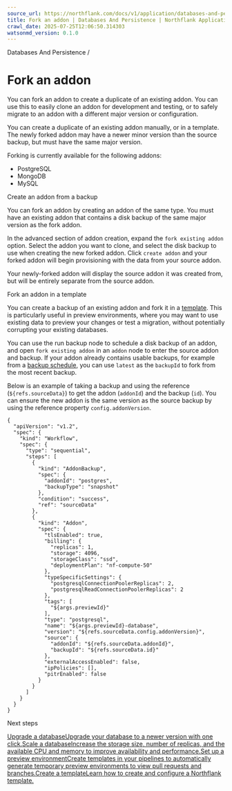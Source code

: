 ```yaml
---
source_url: https://northflank.com/docs/v1/application/databases-and-persistence/fork-an-addon
title: Fork an addon | Databases And Persistence | Northflank Application docs
crawl_date: 2025-07-25T12:06:50.314303
watsonmd_version: 0.1.0
---
```


Databases And Persistence / 

# Fork an addon

You can fork an addon to create a duplicate of an existing addon. You can use this to easily clone an addon for development and testing, or to safely migrate to an addon with a different major version or configuration.

You can create a duplicate of an existing addon manually, or in a template. The newly forked addon may have a newer minor version than the source backup, but must have the same major version.

Forking is currently available for the following addons:

  * PostgreSQL
  * MongoDB
  * MySQL



Create an addon from a backup

You can fork an addon by creating an addon of the same type. You must have an existing addon that contains a disk backup of the same major version as the fork addon.

In the advanced section of addon creation, expand the `fork existing addon` option. Select the addon you want to clone, and select the disk backup to use when creating the new forked addon. Click `create addon` and your forked addon will begin provisioning with the data from your source addon.

Your newly-forked addon will display the source addon it was created from, but will be entirely separate from the source addon.

Fork an addon in a template

You can create a backup of an existing addon and fork it in a [template](../infrastructure-as-code/write-a-template). This is particularly useful in preview environments, where you may want to use existing data to preview your changes or test a migration, without potentially corrupting your existing databases.

You can use the run backup node to schedule a disk backup of an addon, and open `fork existing addon` in an `addon` node to enter the source addon and backup. If your addon already contains usable backups, for example from a [backup schedule](backup-restore-and-import-data#schedule-backups), you can use `latest` as the `backupId` to fork from the most recent backup.

Below is an example of taking a backup and using the reference (`${refs.sourceData}`) to get the addon (`addonId`) and the backup (`id`). You can ensure the new addon is the same version as the source backup by using the reference property `config.addonVersion`.
    
    
    {
      "apiVersion": "v1.2",
      "spec": {
        "kind": "Workflow",
        "spec": {
          "type": "sequential",
          "steps": [
            {
              "kind": "AddonBackup",
              "spec": {
                "addonId": "postgres",
                "backupType": "snapshot"
              },
              "condition": "success",
              "ref": "sourceData"
            },
            {
              "kind": "Addon",
              "spec": {
                "tlsEnabled": true,
                "billing": {
                  "replicas": 1,
                  "storage": 4096,
                  "storageClass": "ssd",
                  "deploymentPlan": "nf-compute-50"
                },
                "typeSpecificSettings": {
                  "postgresqlConnectionPoolerReplicas": 2,
                  "postgresqlReadConnectionPoolerReplicas": 2
                },
                "tags": [
                  "${args.previewId}"
                ],
                "type": "postgresql",
                "name": "${args.previewId}-database",
                "version": "${refs.sourceData.config.addonVersion}",
                "source": {
                  "addonId": "${refs.sourceData.addonId}",
                  "backupId": "${refs.sourceData.id}"
                },
                "externalAccessEnabled": false,
                "ipPolicies": [],
                "pitrEnabled": false
              }
            }
          ]
        }
      }
    }
    

Next steps

[Upgrade a databaseUpgrade your database to a newer version with one click.](/docs/v1/application/databases-and-persistence/upgrade-a-database)[Scale a databaseIncrease the storage size, number of replicas, and the available CPU and memory to improve availability and performance.](/docs/v1/application/databases-and-persistence/scale-a-database)[Set up a preview environmentCreate templates in your pipelines to automatically generate temporary preview environments to view pull requests and branches.](/docs/v1/application/release/set-up-a-preview-environment)[Create a templateLearn how to create and configure a Northflank template.](/docs/v1/application/infrastructure-as-code/create-a-template)